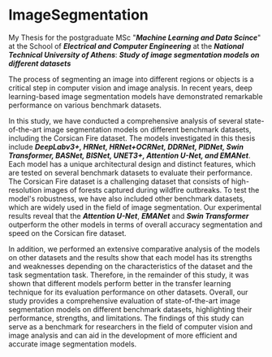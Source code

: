 # ImageSegmentation
My Thesis for the postgraduate MSc "***Machine Learning and Data Scince***" at the School of ***Electrical and Computer Engineering*** at the ***National Technical University of Athens***: ***Study of image segmentation models on different datasets***

The process of segmenting an image into different regions or objects is a critical step in computer vision and image analysis. In recent years, deep learning-based image segmentation models have demonstrated remarkable performance on various benchmark datasets. 

In this study, we have conducted a comprehensive analysis of several state-of-the-art image segmentation models on different benchmark datasets, including the Corsican Fire dataset. The models investigated in this thesis include ***DeepLabv3+, HRNet, HRNet+OCRNet, DDRNet, PIDNet, Swin Transformer, BASNet, BISNet, UNET3+, Attention U-Net, and EMANet***. Each model has a unique architectural design and distinct features, which are tested on several benchmark datasets to evaluate their performance. The Corsican Fire dataset is a challenging dataset that consists of high-resolution images of forests captured during wildfire outbreaks. To test the model's robustness, we have also included other benchmark datasets, which are widely used in the field of image segmentation.
Our experimental results reveal that the ***Attention U-Net***, ***EMANet*** and ***Swin Transformer*** outperform the other models in terms of overall accuracy segmentation and speed on the Corsican fire dataset.

In addition, we performed an extensive comparative analysis of the models on other datasets and the results show that each model has its strengths and weaknesses depending on the characteristics of the dataset and the task segmentation task. Therefore, in the remainder of this study, it was shown that different models perform better in the transfer learning technique for its evaluation performance on other datasets. Overall, our study provides a comprehensive evaluation of state-of-the-art image segmentation models on different benchmark datasets, highlighting their performance, strengths, and limitations. The findings of this study can serve as a benchmark for researchers in the field of computer vision and image analysis and can aid in the development of more efficient and accurate image segmentation models.

